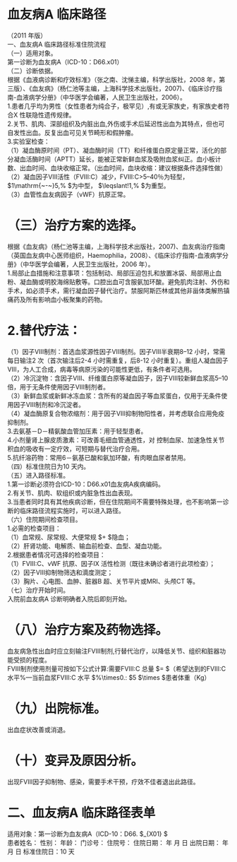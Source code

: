 # 血友病A 临床路径  
（2011 年版）  
一、血友病A 临床路径标准住院流程  
（一）适用对象。  
第一诊断为血友病A（ICD-10：D66.x01）  
（二）诊断依据。  
根据《血液病诊断和疗效标准》（张之南、沈悌主编，科学出版社，2008 年，第三版）、《血友病》（杨仁池等主编，上海科学技术出版社，2007)、《临床诊疗指南-血液病学分册》（中华医学会编著，人民卫生出版社，2006）。  
1.患者几乎均为男性（女性患者为纯合子，极罕见）,有或无家族史，有家族史者符合X 性联隐性遗传规律。  
2.关节、肌肉、深部组织及内脏出血,外伤或手术后延迟性出血为其特点，但也可自发性出血。反复出血可见关节畸形和假肿瘤。  
3.实验室检查：  
（1）凝血酶原时间（PT）、凝血酶时间（TT）和纤维蛋白原定量正常，活化的部分凝血活酶时间（APTT）延长，能被正常新鲜血浆及吸附血浆纠正。血小板计数、出血时间、血块收缩正常。（出血时间，血块收缩：建议根据条件选择性做）  
（2）凝血因子Ⅷ活性（FⅧ:C）减少，FⅧ:C>5–40％为轻型， $1\mathrm{~-~}5\,\% $为中型， $\leqslant\!1\,\% $为重型。  
（3）血管性血友病因子（vWF）抗原正常。  
# （三）治疗方案的选择。  
根据《血友病》（杨仁池等主编，上海科学技术出版社，2007)、血友病治疗指南（英国血友病中心医师组织，Haemophilia，2008）、《临床诊疗指南-血液病学分册》（中华医学会编著，人民卫生出版社，2006 年）。  
1.局部止血措施和注意事项：包括制动、局部压迫包扎和放置冰袋、局部用止血粉、凝血酶或明胶海绵贴敷等。口腔出血可含服氨加环酸。避免肌肉注射、外伤和手术，如必须手术，需行凝血因子替代治疗。禁服阿斯匹林或其他非甾体类解热镇痛药及所有影响血小板聚集的药物。  
#   2.替代疗法：  
（1）因子Ⅷ制剂：首选血浆源性因子Ⅷ制剂。因子Ⅷ半衰期8–12 小时，常需每日输注2 次（首次输注后2-4 小时需重复，后8-12 小时重复）。重组人凝血因子Ⅷ，为人工合成，病毒等病原污染的可能性更低，有条件者可选用。  
（2）冷沉淀物：含因子Ⅷ、纤维蛋白原等凝血因子，因子Ⅷ较新鲜血浆高5–10 倍，用于无条件使用因子Ⅷ制剂者。  
（3）新鲜血浆或新鲜冰冻血浆：含所有的凝血因子等血浆蛋白，仅用于无条件使用因子Ⅷ制剂和冷沉淀者。  
（4）凝血酶原复合物浓缩剂：用于因子Ⅷ抑制物阳性者，并考虑联合应用免疫抑制剂。  
3.去氨基－D－精氨酸血管加压素：用于轻型患者。  
4.小剂量肾上腺皮质激素：可改善毛细血管通透性，对 控制血尿、加速急性关节积血的吸收有一定疗效，可短期与替代治疗合用。  
5.抗纤溶药物：常用6－氨基已酸和氨加环酸，有肉眼血尿者禁用。  
（四）标准住院日为10 天内。  
（五）进入路径标准。  
1.第一诊断必须符合ICD-10：D66.x01血友病A疾病编码。  
2.有关节、肌肉、软组织或内脏急性出血表现。  
3.当患者同时具有其他疾病诊断，但在住院期间不需要特殊处理，也不影响第一诊断的临床路径流程实施时，可以进入路径。  
（六）住院期间检查项目。  
1.必需的检查项目：  
（1）血常规、尿常规、大便常规 $+ $隐血；  
（2）肝肾功能、电解质、输血前检查、血型、凝血功能。  
2.根据患者情况可选择的检查项目：  
（1）FⅧ:C、vWF 抗原、因子IX 活性检测（既往未确诊者进行此项检查）；  
（2）因子Ⅷ抑制物筛选和滴度测定；  
（3）胸片、心电图、血肿、脏器B 超、关节平片或MRI、头颅CT 等。  
（七）治疗开始时间。  
入院前血友病A 诊断明确者入院后即刻开始。  
# （八）治疗方案及药物选择。  
血友病急性出血时应立刻输注FⅧ制剂,行替代治疗，以降低关节、组织和脏器功能受损的程度。  
FⅧ制剂使用剂量可按如下公式计算:需要FⅧ:C 总量 $=
$（希望达到的FⅧ:C 水平%—当前血浆FⅧ:C 水平 $\%\times0.: $5
$\times $患者体重（Kg）  
# （九）出院标准。  
出血症状改善或消退。  
# （十）变异及原因分析。  
出现FⅧ因子抑制物、感染，需要手术干预，疗效不佳者退出此路径。  
# 二、血友病A 临床路径表单  
适用对象：第一诊断为血友病A（ICD-10：D66. $_{X01} $  
患者姓名：   性别：      年龄：         门诊号：    住院号：          住院日期：     年    月    日   出院日期：     年    月    日 标准住院日：10 天  

